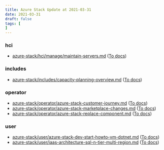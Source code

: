 ```yaml
---
title: Azure Stack Update at 2021-03-31
date: 2021-03-31
draft: false
tags: [
]
---
```


### hci
- [azure-stack/hci/manage/maintain-servers.md](https://github.com/MicrosoftDocs/azure-stack-docs/compare/4f52898..c5ea515#diff-83223c8bf031f7b3e8d9a732a008bc444738b7d42fbb24d3da1ac1d678613162) ([To docs](https://docs.microsoft.com/en-us/azure-stack/hci/manage/maintain-servers?WT.mc_id=AZ-MVP-5003408))
    
### includes
- [azure-stack/includes/capacity-planning-overview.md](https://github.com/MicrosoftDocs/azure-stack-docs/compare/4f52898..c5ea515#diff-82b7b4dbd282096baf40fbaf6acc64db17252e713427afcee8b3338b13979203) ([To docs](https://docs.microsoft.com/en-us/azure-stack/includes/capacity-planning-overview?WT.mc_id=AZ-MVP-5003408))
    
### operator
- [azure-stack/operator/azure-stack-customer-journey.md](https://github.com/MicrosoftDocs/azure-stack-docs/compare/4f52898..c5ea515#diff-840bc87a641fc6e6859da2c57d9a9e885127fcfbd74af9a95af9ced5043d3740) ([To docs](https://docs.microsoft.com/en-us/azure-stack/operator/azure-stack-customer-journey?WT.mc_id=AZ-MVP-5003408))
- [azure-stack/operator/azure-stack-marketplace-changes.md](https://github.com/MicrosoftDocs/azure-stack-docs/compare/4f52898..c5ea515#diff-471325223eebf8193c2a64481b18fc7485b63810e7406b3570e8d1fb0f67eed3) ([To docs](https://docs.microsoft.com/en-us/azure-stack/operator/azure-stack-marketplace-changes?WT.mc_id=AZ-MVP-5003408))
- [azure-stack/operator/azure-stack-replace-component.md](https://github.com/MicrosoftDocs/azure-stack-docs/compare/4f52898..c5ea515#diff-c22a6b6d62b2970454bcaae2784c7e98f039c0132ab377572c381a786044986f) ([To docs](https://docs.microsoft.com/en-us/azure-stack/operator/azure-stack-replace-component?WT.mc_id=AZ-MVP-5003408))
    
### user
- [azure-stack/user/azure-stack-dev-start-howto-vm-dotnet.md](https://github.com/MicrosoftDocs/azure-stack-docs/compare/4f52898..c5ea515#diff-4130055bc55cac0ce2c23b5d1710922d218d25afeb23fad293884fb7585f6c8e) ([To docs](https://docs.microsoft.com/en-us/azure-stack/user/azure-stack-dev-start-howto-vm-dotnet?WT.mc_id=AZ-MVP-5003408))
- [azure-stack/user/iaas-architecture-sql-n-tier-multi-region.md](https://github.com/MicrosoftDocs/azure-stack-docs/compare/4f52898..c5ea515#diff-9d7ac8ad3db5d0c1b559b698a505ee67e9553fce2e30c5a3d0fa2b26b6040232) ([To docs](https://docs.microsoft.com/en-us/azure-stack/user/iaas-architecture-sql-n-tier-multi-region?WT.mc_id=AZ-MVP-5003408))
    
